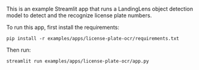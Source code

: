 This is an example Streamlit app that runs a LandingLens object detection model to detect and the recognize license plate numbers. 

To run this app, first install the requirements:

```
pip install -r examples/apps/license-plate-ocr/requirements.txt
```

Then run:

```
streamlit run examples/apps/license-plate-ocr/app.py
```
